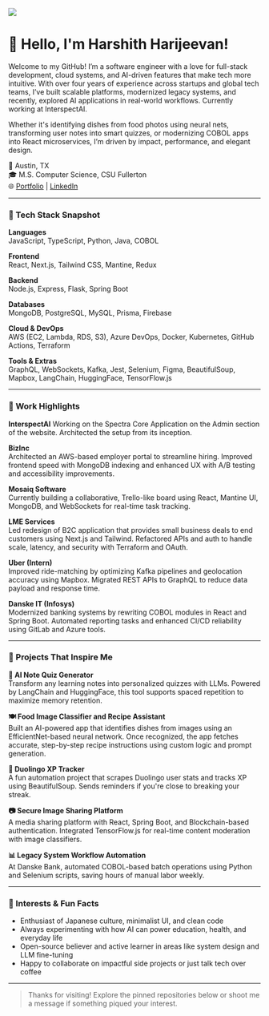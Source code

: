 ![](https://komarev.com/ghpvc/?username=HarshithAlva6&color=blue&style=plastic)
<!--
**HarshithAlva6/HarshithAlva6** is a ✨ _special_ ✨ repository because its `README.md` (this file) appears on your GitHub profile.

Here are some ideas to get you started:

- 🔭 I’m currently working on ...
- 🌱 I’m currently learning ...
- 👯 I’m looking to collaborate on ...
- 🤔 I’m looking for help with ...
- 💬 Ask me about ...
- 📫 How to reach me: ...
- 😄 Pronouns: ...
- ⚡ Fun fact: ...
-->

# 👋 Hello, I'm Harshith Harijeevan!

Welcome to my GitHub! I’m a software engineer with a love for full-stack development, cloud systems, and AI-driven features that make tech more intuitive. With over four years of experience across startups and global tech teams, I’ve built scalable platforms, modernized legacy systems, and recently, explored AI applications in real-world workflows. Currently working at InterspectAI.

Whether it's identifying dishes from food photos using neural nets, transforming user notes into smart quizzes, or modernizing COBOL apps into React microservices, I’m driven by impact, performance, and elegant design.

📍 Austin, TX  
🎓 M.S. Computer Science, CSU Fullerton  
🌐 [Portfolio](https://harshalva.netlify.app) | [LinkedIn](https://www.linkedin.com/in/harshith-harijeevan-ba796616b/)

---

### 🧰 Tech Stack Snapshot

**Languages**  
JavaScript, TypeScript, Python, Java, COBOL

**Frontend**  
React, Next.js, Tailwind CSS, Mantine, Redux

**Backend**  
Node.js, Express, Flask, Spring Boot

**Databases**  
MongoDB, PostgreSQL, MySQL, Prisma, Firebase

**Cloud & DevOps**  
AWS (EC2, Lambda, RDS, S3), Azure DevOps, Docker, Kubernetes, GitHub Actions, Terraform

**Tools & Extras**  
GraphQL, WebSockets, Kafka, Jest, Selenium, Figma, BeautifulSoup, Mapbox, LangChain, HuggingFace, TensorFlow.js

---

### 💼 Work Highlights

**InterspectAI**
Working on the Spectra Core Application on the Admin section of the website. Architected the setup from its inception.

**BizInc**  
Architected an AWS-based employer portal to streamline hiring. Improved frontend speed with MongoDB indexing and enhanced UX with A/B testing and accessibility improvements.

**Mosaiq Software**  
Currently building a collaborative, Trello-like board using React, Mantine UI, MongoDB, and WebSockets for real-time task tracking.

**LME Services**  
Led redesign of B2C application that provides small business deals to end customers using Next.js and Tailwind. Refactored APIs and auth to handle scale, latency, and security with Terraform and OAuth.

**Uber (Intern)**  
Improved ride-matching by optimizing Kafka pipelines and geolocation accuracy using Mapbox. Migrated REST APIs to GraphQL to reduce data payload and response time.

**Danske IT (Infosys)**  
Modernized banking systems by rewriting COBOL modules in React and Spring Boot. Automated reporting tasks and enhanced CI/CD reliability using GitLab and Azure tools.

---

### 🚀 Projects That Inspire Me

**🧠 AI Note Quiz Generator**  
Transform any learning notes into personalized quizzes with LLMs. Powered by LangChain and HuggingFace, this tool supports spaced repetition to maximize memory retention.

**🍽️ Food Image Classifier and Recipe Assistant**  
Built an AI-powered app that identifies dishes from images using an EfficientNet-based neural network. Once recognized, the app fetches accurate, step-by-step recipe instructions using custom logic and prompt generation.

**🦉 Duolingo XP Tracker**  
A fun automation project that scrapes Duolingo user stats and tracks XP using BeautifulSoup. Sends reminders if you're close to breaking your streak.

**📷 Secure Image Sharing Platform**  
A media sharing platform with React, Spring Boot, and Blockchain-based authentication. Integrated TensorFlow.js for real-time content moderation with image classifiers.

**📊 Legacy System Workflow Automation**  
At Danske Bank, automated COBOL-based batch operations using Python and Selenium scripts, saving hours of manual labor weekly.

---

### 🎯 Interests & Fun Facts

- Enthusiast of Japanese culture, minimalist UI, and clean code  
- Always experimenting with how AI can power education, health, and everyday life  
- Open-source believer and active learner in areas like system design and LLM fine-tuning  
- Happy to collaborate on impactful side projects or just talk tech over coffee

---

> Thanks for visiting! Explore the pinned repositories below or shoot me a message if something piqued your interest.

